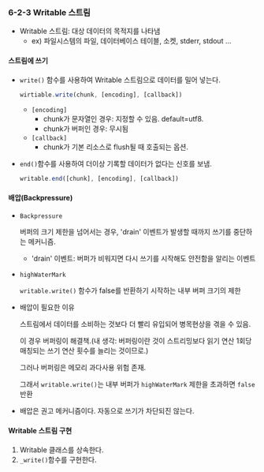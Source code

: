 ### 6-2-3 Writable 스트림
- Writable 스트림: 대상 데이터의 목적지를 나타냄
  - ex) 파일시스템의 파일, 데이터베이스 테이블, 소켓, stderr, stdout ...

#### 스트림에 쓰기
- `write()` 함수를 사용하여 Writable 스트림으로 데이터를 밀어 넣는다.
    ```javascript
    wirtiable.write(chunk, [encoding], [callback])
    ```
  - `[encoding]`
    - chunk가 문자열인 경우: 지정할 수 있음. default=utf8.
    - chunk가 버퍼인 경우: 무시됨
  - `[callback]`
    - chunk가 기본 리소스로 flush될 때 호출되는 옵션.

- `end()`함수를 사용하여 더이상 기록할 데이터가 없다는 신호를 보냄.
    ```javascript
    writable.end([chunk], [encoding], [callback])
    ```
#### 배압(Backpressure)
- `Backpressure`

  버퍼의 크기 제한을 넘어서는 경우, 'drain' 이벤트가 발생할 때까지 쓰기를 중단하는 메커니즘.
  - 'drain' 이벤트: 버퍼가 비워지면 다시 쓰기를 시작해도 안전함을 알리는 이벤트  
- `highWaterMark`

  `writable.write()` 함수가 false를 반환하기 시작하는 내부 버퍼 크기의 제한
    
- 배압이 필요한 이유

  스트림에서 데이터를 소비하는 것보다 더 빨리 유입되어 병목현상을 겪을 수 있음.

  이 경우 버퍼링이 해결책.(내 생각: 버퍼링이란 것이 스트리밍보다 읽기 연산 1회당 매칭되는 쓰기 연산 횟수를 늘리는 것이므로.)

  그러나 버퍼링은 메모리 과다사용 위험 존재.

  그래서 `writable.write()`는 내부 버퍼가 `highWaterMark` 제한을 초과하면 `false` 반환
  
- 배압은 권고 메커니즘이다. 자동으로 쓰기가 차단되진 않는다.

#### Writable 스트림 구현
1. Writable 클래스를 상속한다.
2. `_write()`함수를 구현한다.